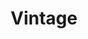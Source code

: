 ---
title: Vintage
draft: false
slogan: The Flame which fueled by Books. The One who fueled by knowledge.
imgLeft: images/Saturn.jpg
imgRight: 

weight: 4
widget:
  handler: vintage

  # Options: sm, md, lg and xl. Default is md.
  width:

  sidebar:
    # Options: left and right. Leave blank to hide.
    position:
    # Options: sm, md, lg and xl. Default is md.
    scale:
    
  background:
    # Options: primary, secondary, tertiary or any valid color value. Default is primary.
    color: secondary
    image: images/background.jpg
    # Options: auto, cover and contain. Default is auto.
    size: 
    # Options: center, top, right, bottom, left.
    position:
    # Options: fixed, local, scroll.
    attachment: 
---